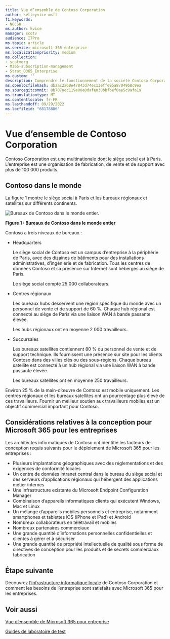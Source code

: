 ```yaml
---
title: Vue d’ensemble de Contoso Corporation
author: kelleyvice-msft
f1.keywords:
- NOCSH
ms.author: kvice
manager: scotv
audience: ITPro
ms.topic: article
ms.service: microsoft-365-enterprise
ms.localizationpriority: medium
ms.collection:
- scotvorg
- M365-subscription-management
- Strat_O365_Enterprise
ms.custom: ''
description: Comprendre le fonctionnement de la société Contoso Corporation et la hiérarchie de ses bureaux internationaux.
ms.openlocfilehash: dbaac2a60e47843d74ec13effe95a87049b8c9ea
ms.sourcegitcommit: 0b7070ec119e00e0dafe030bbfbef0ae5c9afa19
ms.translationtype: MT
ms.contentlocale: fr-FR
ms.lasthandoff: 09/29/2022
ms.locfileid: "68178886"
---
```

# <a name="overview-of-contoso-corporation"></a>Vue d’ensemble de Contoso Corporation

Contoso Corporation est une multinationale dont le siège social est à Paris. L’entreprise est une organisation de fabrication, de vente et de support avec plus de 100 000 produits.

## <a name="contoso-around-the-world"></a>Contoso dans le monde

La figure 1 montre le siège social à Paris et les bureaux régionaux et satellites sur différents continents.

![Bureaux de Contoso dans le monde entier.](../media/contoso-overview/contoso-overview-fig1.png)

**Figure 1 : Bureaux de Contoso dans le monde entier**
 
Contoso a trois niveaux de bureaux :

- Headquarters

  Le siège social de Contoso est un campus d’entreprise à la périphérie de Paris, avec des dizaines de bâtiments pour des installations administratives, d’ingénierie et de fabrication. Tous les centres de données Contoso et sa présence sur Internet sont hébergés au siège de Paris.

  Le siège social compte 25 000 collaborateurs.

- Centres régionaux

  Les bureaux hubs desservent une région spécifique du monde avec un personnel de vente et de support de 60 %. Chaque hub régional est connecté au siège de Paris via une liaison WAN à bande passante élevée.

  Les hubs régionaux ont en moyenne 2 000 travailleurs.

- Succursales

  Les bureaux satellites contiennent 80 % du personnel de vente et de support technique. Ils fournissent une présence sur site pour les clients Contoso dans des villes clés ou des sous-régions. Chaque bureau satellite est connecté à un hub régional via une liaison WAN à bande passante élevée.

  Les bureaux satellites ont en moyenne 250 travailleurs.

Environ 25 % de la main-d’œuvre de Contoso est mobile uniquement. Les centres régionaux et les bureaux satellites ont un pourcentage plus élevé de ces travailleurs. Fournir un meilleur soutien aux travailleurs mobiles est un objectif commercial important pour Contoso.

## <a name="design-considerations-for-microsoft-365-for-enterprise"></a>Considérations relatives à la conception pour Microsoft 365 pour les entreprises

Les architectes informatiques de Contoso ont identifié les facteurs de conception requis suivants pour le déploiement de Microsoft 365 pour les entreprises :

- Plusieurs implantations géographiques avec des réglementations et des exigences de conformité locales
- Un centre de données intranet central dans le bureau du siège social et des serveurs d’applications régionaux qui hébergent des applications métier internes
- Une infrastructure existante du Microsoft Endpoint Configuration Manager
- Combinaison d’appareils informatiques clients qui exécutent Windows, Mac et Linux
- Un mélange d’appareils mobiles personnels et entreprise, notamment smartphones et tablettes iOS (iPhone et iPad) et Android
- Nombreux collaborateurs en télétravail et mobiles
- Nombreux partenaires commerciaux
- Une grande quantité d’informations personnelles confidentielles et clientes à gérer et à sécuriser
- Une grande quantité de propriété intellectuelle de qualité sous forme de directives de conception pour les produits et de secrets commerciaux fabrication

## <a name="next-step"></a>Étape suivante

Découvrez [l’infrastructure informatique locale](contoso-infra-needs.md) de Contoso Corporation et comment les besoins de l’entreprise sont satisfaits avec Microsoft 365 pour les entreprises.

## <a name="see-also"></a>Voir aussi

[Vue d’ensemble de Microsoft 365 pour entreprise](microsoft-365-overview.md)

[Guides de laboratoire de test](m365-enterprise-test-lab-guides.md)
